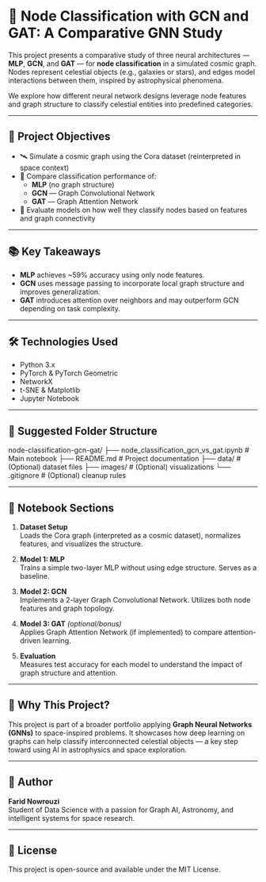 # 🌌 Node Classification with GCN and GAT: A Comparative GNN Study

This project presents a comparative study of three neural architectures — **MLP**, **GCN**, and **GAT** — for **node classification** in a simulated cosmic graph. Nodes represent celestial objects (e.g., galaxies or stars), and edges model interactions between them, inspired by astrophysical phenomena.

We explore how different neural network designs leverage node features and graph structure to classify celestial entities into predefined categories.

---

## 🚀 Project Objectives

- 🛰️ Simulate a cosmic graph using the Cora dataset (reinterpreted in space context)
- 🔬 Compare classification performance of:
  - **MLP** (no graph structure)
  - **GCN** — Graph Convolutional Network
  - **GAT** — Graph Attention Network
- 🎯 Evaluate models on how well they classify nodes based on features and graph connectivity

---

## 📚 Key Takeaways

- **MLP** achieves ~59% accuracy using only node features.
- **GCN** uses message passing to incorporate local graph structure and improves generalization.
- **GAT** introduces attention over neighbors and may outperform GCN depending on task complexity.

---

## 🛠 Technologies Used

- Python 3.x
- PyTorch & PyTorch Geometric
- NetworkX
- t-SNE & Matplotlib
- Jupyter Notebook

---

## 📁 Suggested Folder Structure

node-classification-gcn-gat/
├── node_classification_gcn_vs_gat.ipynb # Main notebook
├── README.md # Project documentation
├── data/ # (Optional) dataset files
├── images/ # (Optional) visualizations
└── .gitignore # (Optional) cleanup rules



---

## 🧪 Notebook Sections

1. **Dataset Setup**  
   Loads the Cora graph (interpreted as a cosmic dataset), normalizes features, and visualizes the structure.

2. **Model 1: MLP**  
   Trains a simple two-layer MLP without using edge structure. Serves as a baseline.

3. **Model 2: GCN**  
   Implements a 2-layer Graph Convolutional Network. Utilizes both node features and graph topology.

4. **Model 3: GAT** *(optional/bonus)*  
   Applies Graph Attention Network (if implemented) to compare attention-driven learning.

5. **Evaluation**  
   Measures test accuracy for each model to understand the impact of graph structure and attention.

---

## 🌠 Why This Project?

This project is part of a broader portfolio applying **Graph Neural Networks (GNNs)** to space-inspired problems. It showcases how deep learning on graphs can help classify interconnected celestial objects — a key step toward using AI in astrophysics and space exploration.

---

## 👤 Author

**Farid Nowrouzi**  
Student of Data Science with a passion for Graph AI, Astronomy, and intelligent systems for space research.

---

## 📘 License

This project is open-source and available under the MIT License.
